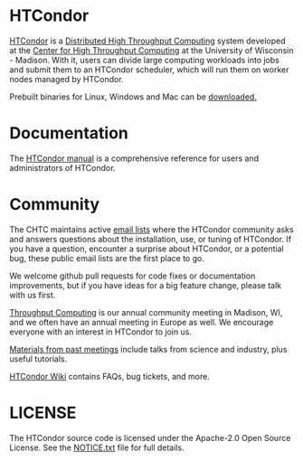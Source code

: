 # HTCondor

[HTCondor](https://htcondor.org/) is a
[Distributed High Throughput Computing](https://en.wikipedia.org/wiki/High-throughput_computing)
system developed at the
[Center for High Throughput Computing](http://chtc.cs.wisc.edu/)
at the University of Wisconsin - Madison.  With it, users can divide large
computing workloads into jobs and submit them to an HTCondor scheduler,
which will run them on worker nodes managed by HTCondor.

Prebuilt binaries for Linux, Windows and Mac can be
[downloaded.](https://htcondor.org/downloads/)

# Documentation

The [HTCondor manual](https://htcondor.org/manual/) is a
comprehensive reference for users and administrators of HTCondor.

# Community

The CHTC maintains active [email lists](https://htcondor.org/mail-lists/)
where the HTCondor community asks and answers questions about the installation,
use, or tuning of HTCondor.  If you have a question, encounter a surprise about
HTCondor, or a potential bug, these public email lists are the first place to go.

We welcome github pull requests for code fixes or documentation improvements, but if
you have ideas for a big feature change, please talk with us first.

[Throughput Computing](https://agenda.hep.wisc.edu/event/2297/)
is our annual community meeting in Madison, WI, and we often have an annual
meeting in Europe as well. We encourage everyone with an interest in HTCondor
to join us.

[Materials from past meetings](https://htcondor.org/past_condor_weeks.html)
include talks from science and industry, plus useful tutorials.

[HTCondor Wiki](http://condor-wiki.cs.wisc.edu/index.cgi/wiki) contains FAQs,
bug tickets, and more.

# LICENSE

The HTCondor source code is licensed under the Apache-2.0 Open Source License.
See the [NOTICE.txt](NOTICE.txt) file for full details.
